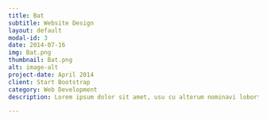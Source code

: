 ```yaml
---
title: Bat
subtitle: Website Design
layout: default
modal-id: 3
date: 2014-07-16
img: Bat.png
thumbnail: Bat.png
alt: image-alt
project-date: April 2014
client: Start Bootstrap
category: Web Development
description: Lorem ipsum dolor sit amet, usu cu alterum nominavi lobortis. At duo novum diceret. Tantas apeirian vix et, usu sanctus postulant inciderint ut, populo diceret necessitatibus in vim. Cu eum dicam feugiat noluisse.

---
```

